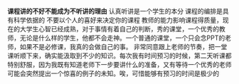 **课程讲的不好不能成为不听讲的理由**
认真听讲是一个学生的本分
课程的编排是具有科学依据的
不要以个人的喜好来决定你的课程
教师的能力影响课程得质量，现在的大学生心智已经成熟，对于事情有着自己的判断，秀的课堂，一个优秀的教师，无论是什么样的学生，他都不会走神。一个普通的课堂，一个只会念PPT的老师，如果不是必修课，我真的会做自己的事。
非常同意跟上老师的节奏，把一堂课听顺下来，确实能汲取到不少的知识。每次我有时间预习的时候，第二天听课都特别舒服，因为我既有知道老师下一步要讲什么的准备，又有等待一个优秀的老师可能会突然提出一个惊喜的例子的未知。唉，可惜能够有预习的时间是极少的
